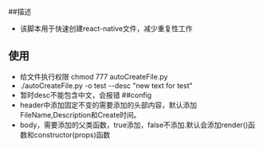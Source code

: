 ##描述
- 该脚本用于快速创建react-native文件，减少重复性工作
## 使用
- 给文件执行权限 chmod 777 autoCreateFile.py
- ./autoCreateFile.py -o test --desc "new text for test"
- 暂时desc不能包含中文，会报错
##config
- header中添加固定不变的需要添加的头部内容，默认添加FileName,Description和Create时间。
- body，需要添加的父类函数，true添加，false不添加.默认会添加render()函数和constructor(props)函数
